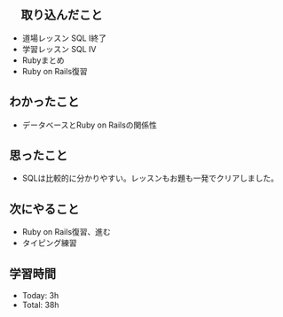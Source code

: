 ## 　取り込んだこと
- 道場レッスン SQL Ⅰ終了
- 学習レッスン SQL Ⅳ
- Rubyまとめ
- Ruby on Rails復習

## わかったこと
- データベースとRuby on Railsの関係性

## 思ったこと
- SQLは比較的に分かりやすい。レッスンもお題も一発でクリアしました。
    
## 次にやること
- Ruby on Rails復習、進む 
- タイピング練習

## 学習時間
- Today: 3h
- Total: 38h
